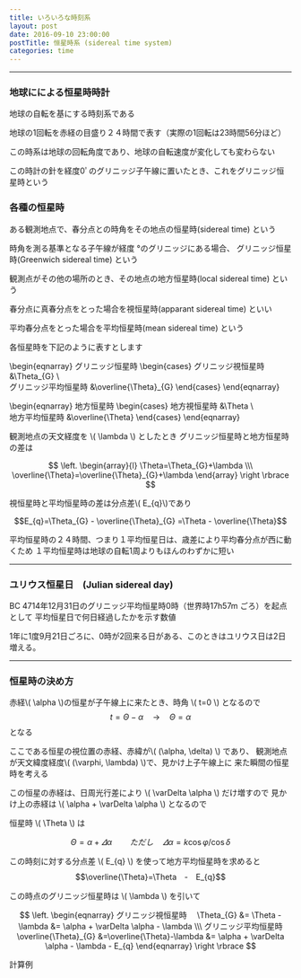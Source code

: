```yaml
---
title: いろいろな時刻系
layout: post
date: 2016-09-10 23:00:00
postTitle: 恒星時系 (sidereal time system)
categories: time
---
```


-------

### 地球にによる恒星時時計

地球の自転を基にする時刻系である

地球の1回転を赤経の目盛り２４時間で表す（実際の1回転は23時間56分ほど）

この時系は地球の回転角度であり、地球の自転速度が変化しても変わらない

この時計の針を経度0ﾟのグリニッジ子午線に置いたとき、これをグリニッジ恒星時という

<div id="canvas01"></div>

### 各種の恒星時

ある観測地点で、春分点との時角をその地点の恒星時(sidereal time) という

時角を測る基準となる子午線が経度 °のグリニッジにある場合、
グリニッジ恒星時(Greenwich sidereal time) という

観測点がその他の場所のとき、その地点の地方恒星時(local sidereal time) という

春分点に真春分点をとった場合を視恒星時(apparant sidereal time) といい

平均春分点をとった場合を平均恒星時(mean sidereal time) という

各恒星時を下記のように表すとします

\begin{eqnarray}
 グリニッジ恒星時
  \begin{cases}
    グリニッジ視恒星時 &\Theta_{G} \\\
    グリニッジ平均恒星時 &\overline{\Theta}_{G}
  \end{cases}
\end{eqnarray}

\begin{eqnarray}
 地方恒星時
  \begin{cases}
    地方視恒星時 &\Theta \\\
    地方平均恒星時 &\overline{\Theta}
  \end{cases}
\end{eqnarray}

観測地点の天文経度を \\( \lambda \\) としたとき
グリニッジ恒星時と地方恒星時の差は

$$
\left.
\begin{array}{l}
\Theta=\Theta_{G}+\lambda \\\
\overline{\Theta}=\overline{\Theta}_{G}+\lambda
\end{array}
\right
\rbrace
$$

視恒星時と平均恒星時の差は分点差\\( E_{q}\\)であり

$$E_{q}=\Theta_{G} - \overline{\Theta}_{G}
=\Theta - \overline{\Theta}$$

平均恒星時の２４時間、つまり１平均恒星日は、歳差により平均春分点が西に動くため
１平均恒星時は地球の自転1周よりもほんのわずかに短い

------

### ユリウス恒星日　(Julian sidereal day)

BC 4714年12月31日のグリニッジ平均恒星時0時（世界時17h57m ごろ）を起点として
平均恒星日で何日経過したかを示す数値

1年に1度9月21日ごろに、0時が2回来る日がある、このときはユリウス日は2日増える。

-----

### 恒星時の決め方

赤経\\( \alpha \\)の恒星が子午線上に来たとき、時角 \\( t=0 \\) となるので
$$ t = \Theta - \alpha \quad \rightarrow  \quad \Theta = \alpha$$
となる 

ここである恒星の視位置の赤経、赤緯が\\( (\alpha, \delta) \\) であり、
観測地点が天文緯度経度\\( (\varphi, \lambda) \\)で、見かけ上子午線上に
来た瞬間の恒星時を考える

この恒星の赤経は、日周光行差により \\( \varDelta \alpha \\) だけ増すので
見かけ上の赤経は \\( \alpha + \varDelta \alpha \\) となるので

恒星時 \\( \Theta \\) は

$$
\Theta = \alpha + \varDelta \alpha 
\qquad ただし \quad 
\varDelta \alpha = k \cos \varphi / \cos \delta
$$ 

この時刻に対する分点差 \\( E_{q} \\) を使って地方平均恒星時を求めると
$$\overline{\Theta}=\Theta　-　E_{q}$$

この時点のグリニッジ恒星時は \\( \lambda \\) を引いて

$$
\left.
\begin{eqnarray}
グリニッジ視恒星時　 \Theta_{G} &= \Theta - \lambda 
&= \alpha + \varDelta \alpha - \lambda \\\
グリニッジ平均恒星時　\overline{\Theta}_{G} &=\overline{\Theta}-\lambda
&= \alpha + \varDelta \alpha - \lambda - E_{q}
\end{eqnarray}
\right
\rbrace
$$

<label class="label label-info">計算例</label>

<script src="//code.jquery.com/jquery-1.11.3.js"></script>
<script src="{{site.url}}/js/three.js"></script>
<script src="{{site.url}}/js/celestial-calc.js"></script>
<script src="https://dl.dropboxusercontent.com/u/3587259/Code/Threejs/OrbitControls.js"></script>
<script src="http://d3js.org/d3.v3.js"></script>
<script src="{{site.url}}/js/d3draws.js"></script>
<script type="text/javascript" src="http://cdn.mathjax.org/mathjax/latest/MathJax.js?config=TeX-AMS-MML_SVG"></script>
<script src="https://cdn.rawgit.com/google/code-prettify/master/loader/run_prettify.js?skin=sons-of-obsidian"></script>
<script type="text/javascript">
var $window = $(window)
  // make code pretty
  $('pre').addClass('prettyprint');
  $('pre').css({"background":"#111",
                 "font-size":"1.05em",
                    "border":"0px"}
                );
  $('code').css({"font-size":"1.05em","color":"#f00"});
  $('canvas').css({"background":"#fff"});

var height = 500,
    width  = 700;
var pi2 = Math.PI * 2;
var pi = Math.PI;
var aDegree = Math.PI / 180;
var decStep = Math.PI / 18;

/**
   グリニッジ恒星時
          　**/

var proc1 = function(){

  // シーン追加
  var scene = new THREE.Scene();
  // カメラを追加
  var camera = new THREE.OrthographicCamera(  width / - 2, width / 2, height / 2, height / - 2, 1, 10000 );

  camera.position.z = 1000;

  // ライト追加
  var ambLight = new THREE.AmbientLight(0xffff00, 1.0);
  scene.add(ambLight);

   // renderer 追加
  var renderer = new THREE.WebGLRenderer();
  renderer.setSize( width, height );
  document.getElementById("canvas01").appendChild( renderer.domElement );
  
  // グループ追加
  var group = new THREE.Group();
  var group1 = new THREE.Group();
   // オブジェクト追加
  var sphere;
  var loader = new THREE.TextureLoader();

  // load a resource
  loader.load(
    // resource URL
    '{{site.url}}/images/earth_ill.jpg',
    // Function when resource is loaded
    function ( texture ) {
      // do something with the texture
      var sphereMat = new THREE.MeshLambertMaterial( {
        map: texture
      } );
      var sphereGeo = new THREE.SphereGeometry(150,50,50);
      sphere = new THREE.Mesh(sphereGeo, sphereMat);
      //sphere.position.set(0,0,0);
      group.add(sphere);
    },
    // Function called when download progresses
    function ( xhr ) {
      console.log( (xhr.loaded / xhr.total * 100) + '% loaded' );
    },
    // Function called when download errors
    function ( xhr ) {
      console.log( 'An error happened' );
    }
  );


  /* 地軸 */
  material = new THREE.MeshLambertMaterial( {
    color: 0xffffff
  } );

  var axis = new THREE.Geometry();
    
  axis.vertices.push( new THREE.Vector3( 0, 175, 0 ) );

  axis.vertices.push( new THREE.Vector3( 0, -175, 0 ) );
  
  var axisLine = new THREE.Line( axis, material );
  group.add( axisLine );

  /* 時計の針 */
  material = new THREE.MeshLambertMaterial( {
    color: 0xffffff
  } );

  var hand = new THREE.Geometry();
    
  hand.vertices.push( new THREE.Vector3( 0, 0, 0 ) );
  var z_ = 250 * Math.cos(aDegree*90);
  var x_ = 250 * Math.sin(aDegree*90);
  hand.vertices.push( new THREE.Vector3( x_, 0, z_ ) );
  hand.vertices.push( new THREE.Vector3( x_-30, 0, z_-20 ) );
  hand.vertices.push( new THREE.Vector3( x_-30, 0, z_+20 ) );
  hand.vertices.push( new THREE.Vector3( x_, 0, z_ ) );

  var handLine = new THREE.Line( hand, material );
  group.add( handLine );

  // グリニッジ子午線
  meridian = new THREE.Geometry();
    
  var theta = 0;
  var r = 150;
  var y = 150 * Math.sin(theta); 

  for (var j=0; j<pi2; j+=aDegree){
      var x = r*Math.cos(j);
      var y = r*Math.sin(j);
      meridian.vertices.push(
        new THREE.Vector3( x, y, 0 )
      );
  };

  var color = 0x00ff00;
  material = new THREE.MeshLambertMaterial( {
      color: color
  } );
  var line = new THREE.Line( meridian, material );
  group.add( line );

  // 時計
  time = new THREE.Geometry();
    
  var theta = 0;
  var r = 270;

  for (var j=0; j<pi2; j+=aDegree){
      var z = r*Math.cos(j);
      var x = r*Math.sin(j);
      time.vertices.push(
        new THREE.Vector3( x, 0, z )
      );
  };

  var color = 0xffffff;
  material = new THREE.MeshLambertMaterial( {
      color: color
  } );
  var timeLine = new THREE.Line( time, material );
  group1.add( timeLine );

  // 時間ラベル
  var r = 270;

  for (var j=0; j<pi2; j+=aDegree*15){
      var hour = new THREE.Geometry();
      var z = r*Math.cos(j);
      var x = r*Math.sin(j);
      hour.vertices.push(
        new THREE.Vector3( x, 30, z )
      );
       hour.vertices.push(
        new THREE.Vector3( x, -30, z )
      );
     material = new THREE.MeshLambertMaterial( {
        color: 0xffffff
      } );
      var hourLine = new THREE.Line( hour, material );
      group1.add( hourLine );
  };

  // 文字
  var loader = new THREE.FontLoader();
  var font;
  loader.load( '{{site.url}}/fonts/helvetiker_regular.typeface.json',   
    function ( response ) {
      font = response;
      
      material = new THREE.MeshPhongMaterial( { color: 0xffffff } );

      var r = 280;
      for (var i = 0; i < 24; i++) {
        
        var text = (i==0)?"γ":i+"h";
        var textGeo = new THREE.TextGeometry( text, {
          font: font,
          size: 15,
          height: 5
        });    
        var textMesh1 = new THREE.Mesh( textGeo, material );
        var theta = i*aDegree*15;
        var z = r*Math.cos(theta);
        var x = r*Math.sin(theta);

        textMesh1.position.x = x; 
        textMesh1.position.y = 0;
        textMesh1.position.z = z;
 
        //textMesh1.rotation.y = (i-1) * pi2 / 4 ;
        group1.add(textMesh1);
      };

  });

  group.rotation.x = aDegree * 15;
  group1.rotation.x = aDegree * 15;

  scene.add( group );
  scene.add( group1 );

function render() {
  requestAnimationFrame( render ); // 60フレーム/秒
  
  
  group.rotation.y += 0.005;
  
  renderer.render( scene, camera );
}
render();
}


proc1();



</script>